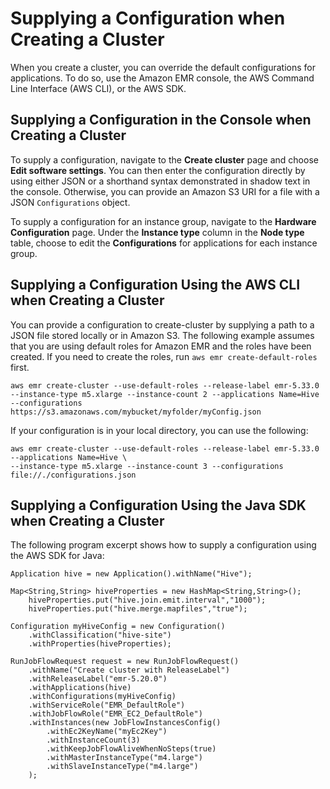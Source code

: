 # Supplying a Configuration when Creating a Cluster<a name="emr-configure-apps-create-cluster"></a>

When you create a cluster, you can override the default configurations for applications\. To do so, use the Amazon EMR console, the AWS Command Line Interface \(AWS CLI\), or the AWS SDK\. 

## Supplying a Configuration in the Console when Creating a Cluster<a name="emr-configure-apps-create-cluster-console"></a>

To supply a configuration, navigate to the **Create cluster** page and choose **Edit software settings**\. You can then enter the configuration directly by using either JSON or a shorthand syntax demonstrated in shadow text in the console\. Otherwise, you can provide an Amazon S3 URI for a file with a JSON `Configurations` object\.

To supply a configuration for an instance group, navigate to the **Hardware Configuration** page\. Under the **Instance type** column in the **Node type** table, choose to edit the **Configurations** for applications for each instance group\. 

## Supplying a Configuration Using the AWS CLI when Creating a Cluster<a name="emr-configure-apps-create-cluster-cli"></a>

You can provide a configuration to create\-cluster by supplying a path to a JSON file stored locally or in Amazon S3\. The following example assumes that you are using default roles for Amazon EMR and the roles have been created\. If you need to create the roles, run `aws emr create-default-roles` first\.

```
aws emr create-cluster --use-default-roles --release-label emr-5.33.0 --instance-type m5.xlarge --instance-count 2 --applications Name=Hive --configurations https://s3.amazonaws.com/mybucket/myfolder/myConfig.json
```

If your configuration is in your local directory, you can use the following:

```
aws emr create-cluster --use-default-roles --release-label emr-5.33.0 --applications Name=Hive \
--instance-type m5.xlarge --instance-count 3 --configurations file://./configurations.json
```

## Supplying a Configuration Using the Java SDK when Creating a Cluster<a name="emr-configure-apps-create-cluster-sdk"></a>

The following program excerpt shows how to supply a configuration using the AWS SDK for Java:

```
Application hive = new Application().withName("Hive");

Map<String,String> hiveProperties = new HashMap<String,String>();
	hiveProperties.put("hive.join.emit.interval","1000");
	hiveProperties.put("hive.merge.mapfiles","true");
	    
Configuration myHiveConfig = new Configuration()
	.withClassification("hive-site")
	.withProperties(hiveProperties);

RunJobFlowRequest request = new RunJobFlowRequest()
	.withName("Create cluster with ReleaseLabel")
	.withReleaseLabel("emr-5.20.0")
	.withApplications(hive)
	.withConfigurations(myHiveConfig)
	.withServiceRole("EMR_DefaultRole")
	.withJobFlowRole("EMR_EC2_DefaultRole")
	.withInstances(new JobFlowInstancesConfig()
		.withEc2KeyName("myEc2Key")
		.withInstanceCount(3)
		.withKeepJobFlowAliveWhenNoSteps(true)
		.withMasterInstanceType("m4.large")
		.withSlaveInstanceType("m4.large")
	);
```